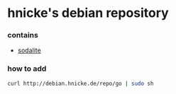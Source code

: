 # hnicke's debian repository


### contains
- [sodalite](https://github.com/hnicke/sodalite)
 
 
 
### how to add
```bash
curl http://debian.hnicke.de/repo/go | sudo sh 
```


